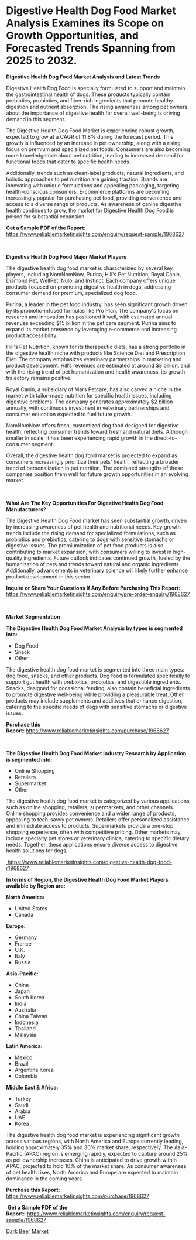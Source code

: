 <p><h1>Digestive Health Dog Food Market Analysis Examines its Scope on Growth Opportunities, and Forecasted Trends Spanning from 2025 to 2032.</h1></p><p><strong>Digestive Health Dog Food Market Analysis and Latest Trends</strong></p>
<p><p>Digestive Health Dog Food is specially formulated to support and maintain the gastrointestinal health of dogs. These products typically contain prebiotics, probiotics, and fiber-rich ingredients that promote healthy digestion and nutrient absorption. The rising awareness among pet owners about the importance of digestive health for overall well-being is driving demand in this segment.</p><p>The Digestive Health Dog Food Market is experiencing robust growth, expected to grow at a CAGR of 11.8% during the forecast period. This growth is influenced by an increase in pet ownership, along with a rising focus on premium and specialized pet foods. Consumers are also becoming more knowledgeable about pet nutrition, leading to increased demand for functional foods that cater to specific health needs.</p><p>Additionally, trends such as clean-label products, natural ingredients, and holistic approaches to pet nutrition are gaining traction. Brands are innovating with unique formulations and appealing packaging, targeting health-conscious consumers. E-commerce platforms are becoming increasingly popular for purchasing pet food, providing convenience and access to a diverse range of products. As awareness of canine digestive health continues to grow, the market for Digestive Health Dog Food is poised for substantial expansion.</p></p>
<p><strong>Get a Sample PDF of the Report:&nbsp;</strong> <a href="https://www.reliablemarketinsights.com/enquiry/request-sample/1968627?utm_campaign=3121&utm_medium=2&utm_source=Github&utm_content=ia&utm_term=07042025&utm_id=digestive-health-dog-food">https://www.reliablemarketinsights.com/enquiry/request-sample/1968627</a></p>
<p>&nbsp;</p>
<p><strong>Digestive Health Dog Food Major Market Players</strong></p>
<p><p>The digestive health dog food market is characterized by several key players, including NomNomNow, Purina, Hill's Pet Nutrition, Royal Canin, Diamond Pet, WellPet, Nulo, and Instinct. Each company offers unique products focused on promoting digestive health in dogs, addressing consumer demand for premium, specialized dog food.</p><p>Purina, a leader in the pet food industry, has seen significant growth driven by its probiotic-infused formulas like Pro Plan. The company's focus on research and innovation has positioned it well, with estimated annual revenues exceeding $15 billion in the pet care segment. Purina aims to expand its market presence by leveraging e-commerce and increasing product accessibility.</p><p>Hill's Pet Nutrition, known for its therapeutic diets, has a strong portfolio in the digestive health niche with products like Science Diet and Prescription Diet. The company emphasizes veterinary partnerships in marketing and product development. Hill’s revenues are estimated at around $3 billion, and with the rising trend of pet humanization and health awareness, its growth trajectory remains positive.</p><p>Royal Canin, a subsidiary of Mars Petcare, has also carved a niche in the market with tailor-made nutrition for specific health issues, including digestive problems. The company generates approximately $2 billion annually, with continuous investment in veterinary partnerships and consumer education expected to fuel future growth.</p><p>NomNomNow offers fresh, customized dog food designed for digestive health, reflecting consumer trends toward fresh and natural diets. Although smaller in scale, it has been experiencing rapid growth in the direct-to-consumer segment.</p><p>Overall, the digestive health dog food market is projected to expand as consumers increasingly prioritize their pets' health, reflecting a broader trend of personalization in pet nutrition. The combined strengths of these companies position them well for future growth opportunities in an evolving market.</p></p>
<p>&nbsp;</p>
<p><strong>What Are The Key Opportunities For Digestive Health Dog Food Manufacturers?</strong></p>
<p><p>The Digestive Health Dog Food market has seen substantial growth, driven by increasing awareness of pet health and nutritional needs. Key growth trends include the rising demand for specialized formulations, such as probiotics and prebiotics, catering to dogs with sensitive stomachs or digestive issues. The premiumization of pet food products is also contributing to market expansion, with consumers willing to invest in high-quality ingredients. Future outlook indicates continued growth, fueled by the humanization of pets and trends toward natural and organic ingredients. Additionally, advancements in veterinary science will likely further enhance product development in this sector.</p></p>
<p><strong>Inquire or Share Your Questions If Any Before Purchasing This Report:</strong> <a href="https://www.reliablemarketinsights.com/enquiry/pre-order-enquiry/1968627?utm_campaign=3121&utm_medium=2&utm_source=Github&utm_content=ia&utm_term=07042025&utm_id=digestive-health-dog-food">https://www.reliablemarketinsights.com/enquiry/pre-order-enquiry/1968627</a></p>
<p>&nbsp;</p>
<p><strong>Market Segmentation</strong></p>
<p><strong>The Digestive Health Dog Food Market Analysis by types is segmented into:</strong></p>
<p><ul><li>Dog Food</li><li>Snack</li><li>Other</li></ul></p>
<p><p>The digestive health dog food market is segmented into three main types: dog food, snacks, and other products. Dog food is formulated specifically to support gut health with prebiotics, probiotics, and digestible ingredients. Snacks, designed for occasional feeding, also contain beneficial ingredients to promote digestive well-being while providing a pleasurable treat. Other products may include supplements and additives that enhance digestion, catering to the specific needs of dogs with sensitive stomachs or digestive issues.</p></p>
<p><strong>Purchase this Report:&nbsp;</strong><a href="https://www.reliablemarketinsights.com/purchase/1968627?utm_campaign=3121&utm_medium=2&utm_source=Github&utm_content=ia&utm_term=07042025&utm_id=digestive-health-dog-food">https://www.reliablemarketinsights.com/purchase/1968627</a></p>
<p>&nbsp;</p>
<p><strong>The Digestive Health Dog Food Market Industry Research by Application is segmented into:</strong></p>
<p><ul><li>Online Shopping</li><li>Retailers</li><li>Supermarket</li><li>Other</li></ul></p>
<p><p>The digestive health dog food market is categorized by various applications such as online shopping, retailers, supermarkets, and other channels. Online shopping provides convenience and a wider range of products, appealing to tech-savvy pet owners. Retailers offer personalized assistance and immediate access to products. Supermarkets provide a one-stop shopping experience, often with competitive pricing. Other markets may include specialty pet stores or veterinary clinics, catering to specific dietary needs. Together, these applications ensure diverse access to digestive health solutions for dogs.</p></p>
<p><a href="https://www.reliablemarketinsights.com/digestive-health-dog-food-r1968627?utm_campaign=3121&utm_medium=2&utm_source=Github&utm_content=ia&utm_term=07042025&utm_id=digestive-health-dog-food">&nbsp;https://www.reliablemarketinsights.com/digestive-health-dog-food-r1968627</a></p>
<p><strong>In terms of Region, the Digestive Health Dog Food Market Players available by Region are:</strong></p>
<p>
    <p> <strong> North America: </strong>
        <ul>
            <li>United States</li>
            <li>Canada</li>
        </ul>
        </p> 
    <p> <strong> Europe: </strong>
        <ul>
            <li>Germany</li>
            <li>France</li>
            <li>U.K.</li>
            <li>Italy</li>
            <li>Russia</li>
        </ul>
        </p> 
    <p> <strong> Asia-Pacific: </strong>
        <ul>
            <li>China</li>
            <li>Japan</li>
            <li>South Korea</li>
            <li>India</li>
            <li>Australia</li>
            <li>China Taiwan</li>
            <li>Indonesia</li>
            <li>Thailand</li>
            <li>Malaysia</li>
        </ul>
        </p> 
    <p> <strong> Latin America: </strong>
        <ul>
            <li>Mexico</li>
            <li>Brazil</li>
            <li>Argentina Korea</li>
            <li>Colombia</li>
        </ul>
        </p> 
    <p> <strong> Middle East & Africa: </strong>
        <ul>
            <li>Turkey</li>
            <li>Saudi</li>
            <li>Arabia</li>
            <li>UAE</li>
            <li>Korea</li>
        </ul>
    </p>
    </p>
<p><p>The digestive health dog food market is experiencing significant growth across various regions, with North America and Europe currently leading, holding approximately 35% and 30% market share, respectively. The Asia-Pacific (APAC) region is emerging rapidly, expected to capture around 25% as pet ownership increases. China is anticipated to drive growth within APAC, projected to hold 10% of the market share. As consumer awareness of pet health rises, North America and Europe are expected to maintain dominance in the coming years.</p></p>
<p><strong>Purchase this Report: </strong><a href="https://www.reliablemarketinsights.com/purchase/1968627?utm_campaign=3121&utm_medium=2&utm_source=Github&utm_content=ia&utm_term=07042025&utm_id=digestive-health-dog-food">https://www.reliablemarketinsights.com/purchase/1968627</a></p>
<p>&nbsp;<strong>Get a Sample PDF of the Report:&nbsp;&nbsp;</strong><a href="https://www.reliablemarketinsights.com/enquiry/request-sample/1968627?utm_campaign=3121&utm_medium=2&utm_source=Github&utm_content=ia&utm_term=07042025&utm_id=digestive-health-dog-food">https://www.reliablemarketinsights.com/enquiry/request-sample/1968627</a></p>
<p><strong></strong></p>
<p><p><a href="https://github.com/shewlisapsai/Market-Research-Report-List-1/blob/main/dark-beer-market.md?utm_campaign=3121&utm_medium=2&utm_source=Github&utm_content=ia&utm_term=07042025&utm_id=digestive-health-dog-food">Dark Beer Market</a></p></p>